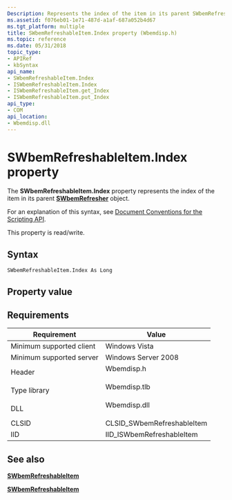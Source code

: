 ```yaml
---
Description: Represents the index of the item in its parent SWbemRefresher object.
ms.assetid: f076eb01-1e71-487d-a1af-687a052b4d67
ms.tgt_platform: multiple
title: SWbemRefreshableItem.Index property (Wbemdisp.h)
ms.topic: reference
ms.date: 05/31/2018
topic_type: 
- APIRef
- kbSyntax
api_name: 
- SWbemRefreshableItem.Index
- ISWbemRefreshableItem.Index
- ISWbemRefreshableItem.get_Index
- ISWbemRefreshableItem.put_Index
api_type: 
- COM
api_location: 
- Wbemdisp.dll
---
```


# SWbemRefreshableItem.Index property

The **SWbemRefreshableItem.Index** property represents the index of the item in its parent [**SWbemRefresher**](swbemrefresher.md) object.

For an explanation of this syntax, see [Document Conventions for the Scripting API](document-conventions-for-the-scripting-api.md).

This property is read/write.

## Syntax


```VB
SWbemRefreshableItem.Index As Long
```



## Property value

## Requirements



| Requirement | Value |
|-------------------------------------|-----------------------------------------------------------------------------------------|
| Minimum supported client<br/> | Windows Vista<br/>                                                                |
| Minimum supported server<br/> | Windows Server 2008<br/>                                                          |
| Header<br/>                   | <dl> <dt>Wbemdisp.h</dt> </dl>   |
| Type library<br/>             | <dl> <dt>Wbemdisp.tlb</dt> </dl> |
| DLL<br/>                      | <dl> <dt>Wbemdisp.dll</dt> </dl> |
| CLSID<br/>                    | CLSID\_SWbemRefreshableItem<br/>                                                  |
| IID<br/>                      | IID\_ISWbemRefreshableItem<br/>                                                   |



## See also

<dl> <dt>

[**SWbemRefreshableItem**](swbemrefreshableitem.md)
</dt> <dt>

[**SWbemRefreshableItem**](swbemrefresher.md)
</dt> </dl>

 

 




